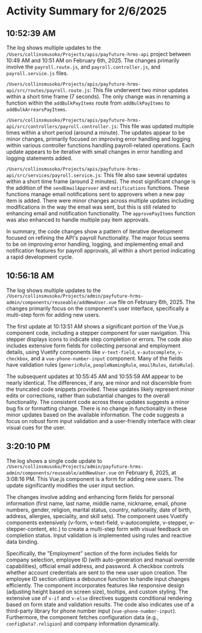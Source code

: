 # Activity Summary for 2/6/2025

## 10:52:39 AM
The log shows multiple updates to the `/Users/collinsmusoko/Projects/apis/payfuture-hrms-api` project between 10:49 AM and 10:51 AM on February 6th, 2025.  The changes primarily involve the `payroll.route.js`, and `payroll.controller.js`, and `payroll.service.js` files.

`/Users/collinsmusoko/Projects/apis/payfuture-hrms-api/src/routes/payroll.route.js`: This file underwent two minor updates within a short time frame (7 seconds). The only change was in renaming a function within the  `addBulkPayItems` route from `addBulkPayItems` to `addBulkArrearsPayItems`.

`/Users/collinsmusoko/Projects/apis/payfuture-hrms-api/src/controllers/payroll.controller.js`:  This file was updated multiple times within a short period (around a minute). The updates appear to be minor changes, primarily focused on improving error handling and logging within various controller functions handling payroll-related operations.  Each update appears to be iterative with small changes in error handling and logging statements added.

`/Users/collinsmusoko/Projects/apis/payfuture-hrms-api/src/services/payroll.service.js`: This file also saw several updates within a short time frame (around 2 minutes). The most significant change is the addition of the `sendEmailApprover` and `notifications` functions. These functions manage email notifications sent to approvers when a new pay item is added.  There were minor changes across multiple updates including modifications in the way the email was sent, but this is still related to enhancing email and notification functionality. The `approvePayItems` function was also enhanced to handle multiple pay item approvals.

In summary, the code changes show a pattern of iterative development focused on refining the API's payroll functionality. The major focus seems to be on improving error handling, logging, and implementing email and notification features for payroll approvals, all within a short period indicating a rapid development cycle.


## 10:56:18 AM
The log shows multiple updates to the `/Users/collinsmusoko/Projects/admin/payfuture-hrms-admin/components/reuseable/addNewUser.vue` file on February 6th, 2025.  The changes primarily focus on the component's user interface, specifically a multi-step form for adding new users.

The first update at 10:13:51 AM shows a significant portion of the Vue.js component code, including a stepper component for user navigation.  This stepper displays icons to indicate step completion or errors. The code also includes extensive form fields for collecting personal and employment details, using Vuetify components like `v-text-field`, `v-autocomplete`, `v-checkbox`, and a `vue-phone-number-input` component.  Many of the fields have validation rules (`genericRule`, `peopleNamingRule`, `emailRules`, `dateRule`).

The subsequent updates at 10:55:45 AM and 10:55:59 AM appear to be nearly identical.  The differences, if any, are minor and not discernible from the truncated code snippets provided.  These updates likely represent minor edits or corrections, rather than substantial changes to the overall functionality.  The consistent code across these updates suggests a minor bug fix or formatting change.  There is no change in functionality in these minor updates based on the available information. The code suggests a focus on robust form input validation and a user-friendly interface with clear visual cues for the user.


## 3:20:10 PM
The log shows a single code update to `/Users/collinsmusoko/Projects/admin/payfuture-hrms-admin/components/reuseable/addNewUser.vue` on February 6, 2025, at 3:08:16 PM.  This Vue.js component is a form for adding new users. The update significantly modifies the user input section.

The changes involve adding and enhancing form fields for personal information (first name, last name, middle name, nickname, email, phone numbers, gender, religion, marital status, country, nationality, date of birth, address, allergies, speciality, and skill sets).  The component uses Vuetify components extensively (v-form, v-text-field, v-autocomplete, v-stepper, v-stepper-content, etc.) to create a multi-step form with visual feedback on completion status.  Input validation is implemented using rules and reactive data binding.

Specifically, the "Employment" section of the form includes fields for company selection, employee ID (with auto-generation and manual override capabilities), official email address, and password.  A checkbox controls whether account credentials are sent to the new user upon creation.  The employee ID section utilizes a debounce function to handle input changes efficiently. The component incorporates features like responsive design (adjusting height based on screen size), tooltips, and custom styling.  The extensive use of `v-if` and `v-else` directives suggests conditional rendering based on form state and validation results.  The code also indicates use of a third-party library for phone number input (`vue-phone-number-input`).  Furthermore, the component fetches configuration data (e.g., `configData?.religion`) and company information dynamically.
